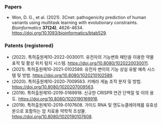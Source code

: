 ### Papers
- Won, D. G., et al. (2021). 3Cnet: pathogenicity prediction of human variants using multitask learning with evolutionary constraints. *Bioinformatics* **37(24)**, 4626-4634. https://doi.org/10.1093/bioinformatics/btab529.

### Patents (registered)
- (2022). 특허출원제10-2022-0030011. 유전자의 기능변화 패턴을 이용한 약물 표적 및 활성 위치 탐지 시스템. https://doi.org/10.8080/1020220030011.
- (2021). 특허출원제10-2021-0102589. 유전자 변이의 기능 상실 유발 예측 시스템 및 방법. https://doi.org/10.8080/1020210102589.
- (2020). 특허출원제10-2020-7009563. 키메라 게놈 조작 분자 및 방법. https://doi.org/10.8080/1020207009563.
- (2019). 특허출원제10-2019-0169918. 신규한 CRISPR 연관 단백질 및 이의 용도. https://doi.org/10.8080/1020190169918.
- (2019). 특허출원제10-2019-0107608. 가이드 RNA 및 엔도뉴클레아제를 유효성분으로 포함하는 암 치료용 약학적 조성물. https://doi.org/10.8080/1020190107608.
